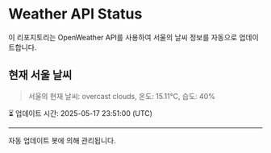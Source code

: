 
# Weather API Status

이 리포지토리는 OpenWeather API를 사용하여 서울의 날씨 정보를 자동으로 업데이트합니다.

## 현재 서울 날씨
> 서울의 현재 날씨: overcast clouds, 온도: 15.11°C, 습도: 40%

⏳ 업데이트 시간: 2025-05-17 23:51:00 (UTC)

---
자동 업데이트 봇에 의해 관리됩니다.
